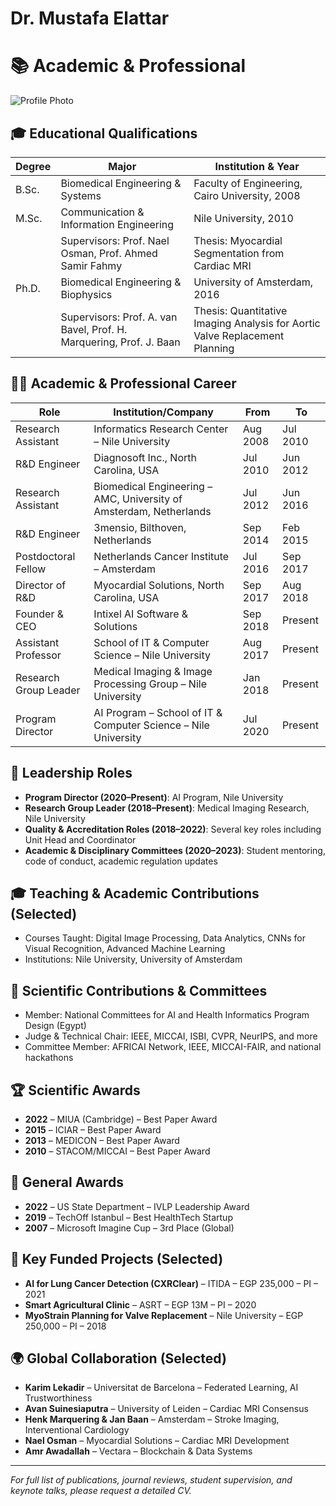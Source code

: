 # Dr. Mustafa Elattar
# 📚 Academic & Professional

![Profile Photo]([https://via.placeholder.com/150](https://www.google.com/url?sa=i&url=https%3A%2F%2Feg.linkedin.com%2Fin%2Fmustafa-elattar-phd-42289112&psig=AOvVaw32If-sq6HlLkFki-feyS8O&ust=1747290708937000&source=images&cd=vfe&opi=89978449&ved=0CBUQjRxqFwoTCLiziqKroo0DFQAAAAAdAAAAABAE))

## 🎓 Educational Qualifications
| Degree       | Major                                                                 | Institution & Year                         |
|--------------|------------------------------------------------------------------------|---------------------------------------------|
| B.Sc.        | Biomedical Engineering & Systems                                      | Faculty of Engineering, Cairo University, 2008 |
| M.Sc.        | Communication & Information Engineering                                | Nile University, 2010                       |
|              | Supervisors: Prof. Nael Osman, Prof. Ahmed Samir Fahmy                | Thesis: Myocardial Segmentation from Cardiac MRI |
| Ph.D.        | Biomedical Engineering & Biophysics                                   | University of Amsterdam, 2016              |
|              | Supervisors: Prof. A. van Bavel, Prof. H. Marquering, Prof. J. Baan    | Thesis: Quantitative Imaging Analysis for Aortic Valve Replacement Planning |

## 🧑‍🏫 Academic & Professional Career
| Role                          | Institution/Company                                                   | From          | To             |
|-------------------------------|------------------------------------------------------------------------|---------------|----------------|
| Research Assistant            | Informatics Research Center – Nile University                         | Aug 2008      | Jul 2010       |
| R&D Engineer                  | Diagnosoft Inc., North Carolina, USA                                  | Jul 2010      | Jun 2012       |
| Research Assistant            | Biomedical Engineering – AMC, University of Amsterdam, Netherlands    | Jul 2012      | Jun 2016       |
| R&D Engineer                  | 3mensio, Bilthoven, Netherlands                                       | Sep 2014      | Feb 2015       |
| Postdoctoral Fellow           | Netherlands Cancer Institute – Amsterdam                              | Jul 2016      | Sep 2017       |
| Director of R&D               | Myocardial Solutions, North Carolina, USA                             | Sep 2017      | Aug 2018       |
| Founder & CEO                 | Intixel AI Software & Solutions                                       | Sep 2018      | Present        |
| Assistant Professor           | School of IT & Computer Science – Nile University                     | Aug 2017      | Present        |
| Research Group Leader         | Medical Imaging & Image Processing Group – Nile University            | Jan 2018      | Present        |
| Program Director              | AI Program – School of IT & Computer Science – Nile University        | Jul 2020      | Present        |

## 🧩 Leadership Roles
- **Program Director (2020–Present)**: AI Program, Nile University  
- **Research Group Leader (2018–Present)**: Medical Imaging Research, Nile University  
- **Quality & Accreditation Roles (2018–2022)**: Several key roles including Unit Head and Coordinator  
- **Academic & Disciplinary Committees (2020–2023)**: Student mentoring, code of conduct, academic regulation updates  

## 🎓 Teaching & Academic Contributions (Selected)
- Courses Taught: Digital Image Processing, Data Analytics, CNNs for Visual Recognition, Advanced Machine Learning
- Institutions: Nile University, University of Amsterdam

## 🧪 Scientific Contributions & Committees
- Member: National Committees for AI and Health Informatics Program Design (Egypt)  
- Judge & Technical Chair: IEEE, MICCAI, ISBI, CVPR, NeurIPS, and more  
- Committee Member: AFRICAI Network, IEEE, MICCAI-FAIR, and national hackathons  

## 🏆 Scientific Awards
- **2022** – MIUA (Cambridge) – Best Paper Award  
- **2015** – ICIAR – Best Paper Award  
- **2013** – MEDICON – Best Paper Award  
- **2010** – STACOM/MICCAI – Best Paper Award  

## 🏅 General Awards
- **2022** – US State Department – IVLP Leadership Award  
- **2019** – TechOff Istanbul – Best HealthTech Startup  
- **2007** – Microsoft Imagine Cup – 3rd Place (Global)  

## 🧠 Key Funded Projects (Selected)
- **AI for Lung Cancer Detection (CXRClear)** – ITIDA – EGP 235,000 – PI – 2021  
- **Smart Agricultural Clinic** – ASRT – EGP 13M – PI – 2020  
- **MyoStrain Planning for Valve Replacement** – Nile University – EGP 250,000 – PI – 2018  

## 🌍 Global Collaboration (Selected)
- **Karim Lekadir** – Universitat de Barcelona – Federated Learning, AI Trustworthiness  
- **Avan Suinesiaputra** – University of Leiden – Cardiac MRI Consensus  
- **Henk Marquering & Jan Baan** – Amsterdam – Stroke Imaging, Interventional Cardiology  
- **Nael Osman** – Myocardial Solutions – Cardiac MRI Development  
- **Amr Awadallah** – Vectara – Blockchain & Data Systems  

---

*For full list of publications, journal reviews, student supervision, and keynote talks, please request a detailed CV.*
